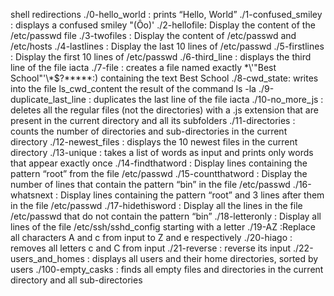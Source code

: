 shell redirections
./0-hello_world : prints “Hello, World”
./1-confused_smiley : displays a confused smiley "(Ôo)'
./2-hellofile: Display the content of the /etc/passwd file
./3-twofiles : Display the content of /etc/passwd and /etc/hosts
./4-lastlines : Display the last 10 lines of /etc/passwd
./5-firstlines : Display the first 10 lines of /etc/passwd
./6-third_line : displays the third line of the file iacta
./7-file : creates a file named exactly \*\\'"Best School"\'\\*$\?\*\*\*\*\*:) containing the text Best School
./8-cwd_state:  writes into the file ls_cwd_content the result of the command ls -la
./9-duplicate_last_line : duplicates the last line of the file iacta
./10-no_more_js : deletes all the regular files (not the directories) with a .js extension that are present in the current directory and all its subfolders
./11-directories : counts the number of directories and sub-directories in the current directory
./12-newest_files : displays the 10 newest files in the current directory
./13-unique : takes a list of words as input and prints only words that appear exactly once
./14-findthatword : Display lines containing the pattern “root” from the file /etc/passwd
./15-countthatword : Display the number of lines that contain the pattern “bin” in the file /etc/passwd
./16-whatsnext : Display lines containing the pattern “root” and 3 lines after them in the file /etc/passwd
./17-hidethisword : Display all the lines in the file /etc/passwd that do not contain the pattern “bin”
./18-letteronly : Display all lines of the file /etc/ssh/sshd_config starting with a letter
./19-AZ :Replace all characters A and c from input to Z and e respectively
./20-hiago : removes all letters c and C from input
./21-reverse : reverse its input
./22-users_and_homes : displays all users and their home directories, sorted by users
./100-empty_casks : finds all empty files and directories in the current directory and all sub-directories
